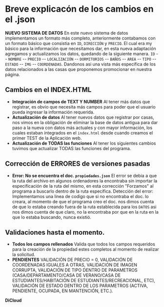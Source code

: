 # Breve explicacón de los cambios en el .json

**NUEVO SISTEMA DE DATOS** En este nuevo sistema de datos implementamos un formato más completo, anteriormente contabamos con un formato básico que consistia en `ID`, `DIRECCIÓN` y `PRECIO`. El cual era my básico para la información que necesitamos dar, en esta nueva adaptación agregamos y actualizamos los datos, quedando de la siguiente manera.
`ID` -- `NOMBRE` -- `PRECIO` -- `LOCALIZACIÓN` -- `DORMITORIOS` -- `BAÑOS` -- `AREA` -- `TIPO` -- `ESTADO` -- `IMG` -- `COORDENADAS`.
Dandonos asi una vista más especifica de los datos relacionados a las casas que proponemos promocionar en nuestra página.

## Cambios en el INDEX.HTML
- **Integración de campos de TEXT Y NUMBER** Al tener más datos que registrar, es obvio que necesita más campos para poder que el usuario pueda ingresar la información requerida.
- **Actualización de datos** Al tener nuevos datos que registrar por casas, nos vimos en la obligación de eliminar la base de datos antigua para dar paso a la nueva con datos más actuales y con mayor información, los cuales estaban integrados en el `index.html` desde cuando creamos el primer TEST de la Aplicación web.
- **Actualización de TODAS las funciones** Al tener los siguientes cambios tuvimos que actualizar TODAS las funciones del programa.
 
## Corrección de ERRORES de versiones pasadas
- **Error: No se encuentra el doc. `propiedades.json`** El error se debia a que la ruta del archivo en algunos ordenadores la encontraba sin importar la especificación de la ruta del mismo, en esta corrección "Forzamos" al programa a buscarlo dentro de la ruta específica.
Detección del error: Implementamos una linea de codigo que si no encontraba el doc. lo creara, al momento de que el programa creo el doc. nos dimos cuenta de que lo estaba creando fuera de la ruta establecida para los `DATOS` asi nos dimos cuenta de que claro, no la encontraba por que en la ruta en la que lo estaba buscando, nunca existió.

## Validaciones hasta el momento.
- **Todos los campos rellenados** Valida que todos los campos requeridos para la creación de la propiedad estes completos al momento de realizar la solicitud.
- **PENDIENTES** VALIDACIÓN DE PRECIO = 0, VALIDACIÓN DE COORDENADAS IGUALES A OTRAS, VALIDACIÓN DE IMAGEN CORRUPTA, VALIDACIÓN DE TIPO DENTRO DE PARAMETROS (CASA/DEPARTAMENTO/CASA DE VERANO/CASA DE ESTUDIANTES/HABITACIÓN DE ESTUDIANTES/RECREACIONAL, ETC), VALIDACIÓN DE ESTADO DENTRO DE LOS PARAMETROS (ACTIVA, PENDIENTE, OCUPADA, EN MANTENCIÓN, ETC.).

**DiCloud**
